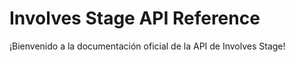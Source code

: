 # Involves Stage API Reference

¡Bienvenido a la documentación oficial de la API de Involves Stage!
